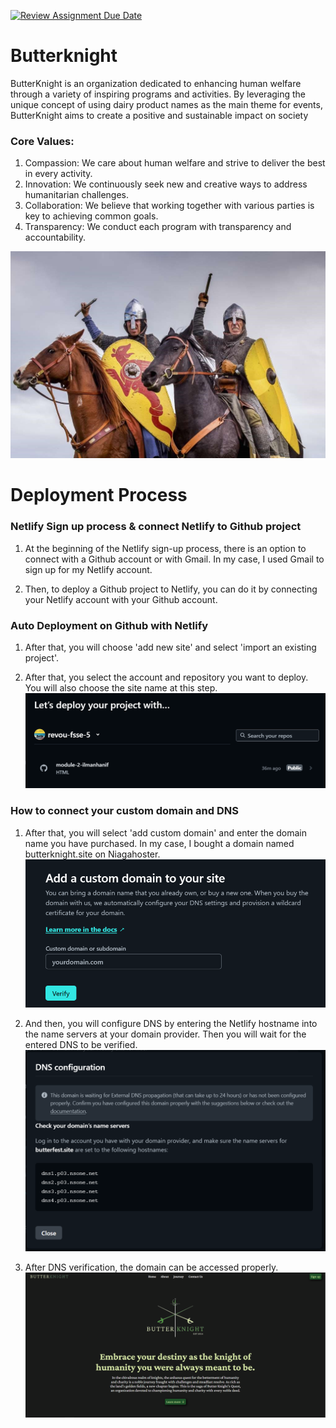 [![Review Assignment Due Date](https://classroom.github.com/assets/deadline-readme-button-22041afd0340ce965d47ae6ef1cefeee28c7c493a6346c4f15d667ab976d596c.svg)](https://classroom.github.com/a/cvSOEAVD)

# Butterknight

ButterKnight is an organization dedicated to enhancing human welfare through a variety of inspiring programs and activities. By leveraging the unique concept of using dairy product names as the main theme for events, ButterKnight aims to create a positive and sustainable impact on society

### Core Values:

1. Compassion: We care about human welfare and strive to deliver the best in every activity.
2. Innovation: We continuously seek new and creative ways to address humanitarian challenges.
3. Collaboration: We believe that working together with various parties is key to achieving common goals.
4. Transparency: We conduct each program with transparency and accountability.

![butterknight.jpg](/images/knighthorse.jpg)

# Deployment Process

### Netlify Sign up process & connect Netlify to Github project

1. At the beginning of the Netlify sign-up process, there is an option to connect with a Github account or with Gmail. In my case, I used Gmail to sign up for my Netlify account.

2. Then, to deploy a Github project to Netlify, you can do it by connecting your Netlify account with your Github account.

### Auto Deployment on Github with Netlify

1. After that, you will choose 'add new site' and select 'import an existing project'.

2. After that, you select the account and repository you want to deploy. You will also choose the site name at this step.
   ![step1.png](/deployment-images/1.PNG)

### How to connect your custom domain and DNS

1. After that, you will select 'add custom domain' and enter the domain name you have purchased. In my case, I bought a domain named butterknight.site on Niagahoster.
   ![step2.png](/deployment-images/2.PNG)

2. And then, you will configure DNS by entering the Netlify hostname into the name servers at your domain provider. Then you will wait for the entered DNS to be verified.
   ![step3.png](/deployment-images/3.PNG)

3. After DNS verification, the domain can be accessed properly.
   ![step4.png](/deployment-images/4.PNG)
